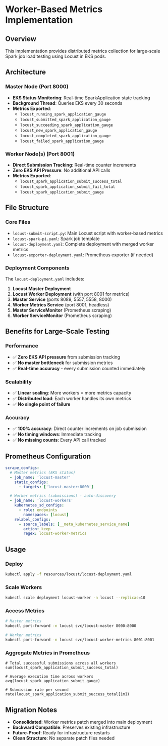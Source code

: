 # Worker-Based Metrics Implementation

## Overview
This implementation provides distributed metrics collection for large-scale Spark job load testing using Locust in EKS pods.

## Architecture

### Master Node (Port 8000)
- **EKS Status Monitoring**: Real-time SparkApplication state tracking
- **Background Thread**: Queries EKS every 30 seconds
- **Metrics Exported**:
  - `locust_running_spark_application_gauge`
  - `locust_submitted_spark_application_gauge`
  - `locust_succeeding_spark_application_gauge`
  - `locust_new_spark_application_gauge`
  - `locust_completed_spark_application_gauge`
  - `locust_failed_spark_application_gauge`

### Worker Node(s) (Port 8001)
- **Direct Submission Tracking**: Real-time counter increments
- **Zero EKS API Pressure**: No additional API calls
- **Metrics Exported**:
  - `locust_spark_application_submit_success_total`
  - `locust_spark_application_submit_fail_total`
  - `locust_spark_application_submit_gauge`

## File Structure

### Core Files
- `locust-submit-script.py`: Main Locust script with worker-based metrics
- `locust-spark-pi.yaml`: Spark job template
- `locust-deployment.yaml`: Complete deployment with merged worker metrics
- `locust-exporter-deployment.yaml`: Prometheus exporter (if needed)

### Deployment Components
The `locust-deployment.yaml` includes:
1. **Locust Master Deployment**
2. **Locust Worker Deployment** (with port 8001 for metrics)
3. **Master Service** (ports 8089, 5557, 5558, 8000)
4. **Worker Metrics Service** (port 8001, headless)
5. **Master ServiceMonitor** (Prometheus scraping)
6. **Worker ServiceMonitor** (Prometheus scraping)

## Benefits for Large-Scale Testing

### Performance
- ✅ **Zero EKS API pressure** from submission tracking
- ✅ **No master bottleneck** for submission metrics
- ✅ **Real-time accuracy** - every submission counted immediately

### Scalability
- ✅ **Linear scaling**: More workers = more metrics capacity
- ✅ **Distributed load**: Each worker handles its own metrics
- ✅ **No single point of failure**

### Accuracy
- ✅ **100% accuracy**: Direct counter increments on job submission
- ✅ **No timing windows**: Immediate tracking
- ✅ **No missing counts**: Every API call tracked

## Prometheus Configuration

```yaml
scrape_configs:
  # Master metrics (EKS status)
  - job_name: 'locust-master'
    static_configs:
      - targets: ['locust-master:8000']

  # Worker metrics (submissions) - auto-discovery
  - job_name: 'locust-workers'
    kubernetes_sd_configs:
      - role: endpoints
        namespaces: [locust]
    relabel_configs:
      - source_labels: [__meta_kubernetes_service_name]
        action: keep
        regex: locust-worker-metrics
```

## Usage

### Deploy
```bash
kubectl apply -f resources/locust/locust-deployment.yaml
```

### Scale Workers
```bash
kubectl scale deployment locust-worker -n locust --replicas=10
```

### Access Metrics
```bash
# Master metrics
kubectl port-forward -n locust svc/locust-master 8000:8000

# Worker metrics
kubectl port-forward -n locust svc/locust-worker-metrics 8001:8001
```

### Aggregate Metrics in Prometheus
```promql
# Total successful submissions across all workers
sum(locust_spark_application_submit_success_total)

# Average execution time across workers
avg(locust_spark_application_submit_gauge)

# Submission rate per second
rate(locust_spark_application_submit_success_total[1m])
```

## Migration Notes

- **Consolidated**: Worker metrics patch merged into main deployment
- **Backward Compatible**: Preserves existing infrastructure
- **Future-Proof**: Ready for infrastructure restarts
- **Clean Structure**: No separate patch files needed
